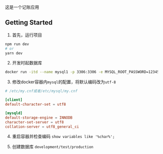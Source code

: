 这是一个记账应用

## Getting Started

1. 首先，运行项目

```bash
npm run dev
# or
yarn dev
```

2. 开发时起数据库

```bash
docker run -itd --name mysql1 -p 3306:3306 -e MYSQL_ROOT_PASSWORD=123456 mysql:5.7
```

3. 修改docker容器内`mysql`的配置，将默认编码改为`utf-8`

```cnf
# /etc/my.cnf或者/etc/mysql/my.cnf

[client]
default-character-set = utf8

[mysqld]
default-storage-engine = INNODB
character-set-server = utf8
collation-server = utf8_general_ci
```
4. 重启容器并检查编码 `show variables like '%char%';`

5. 创建数据库 `development/test/production`
